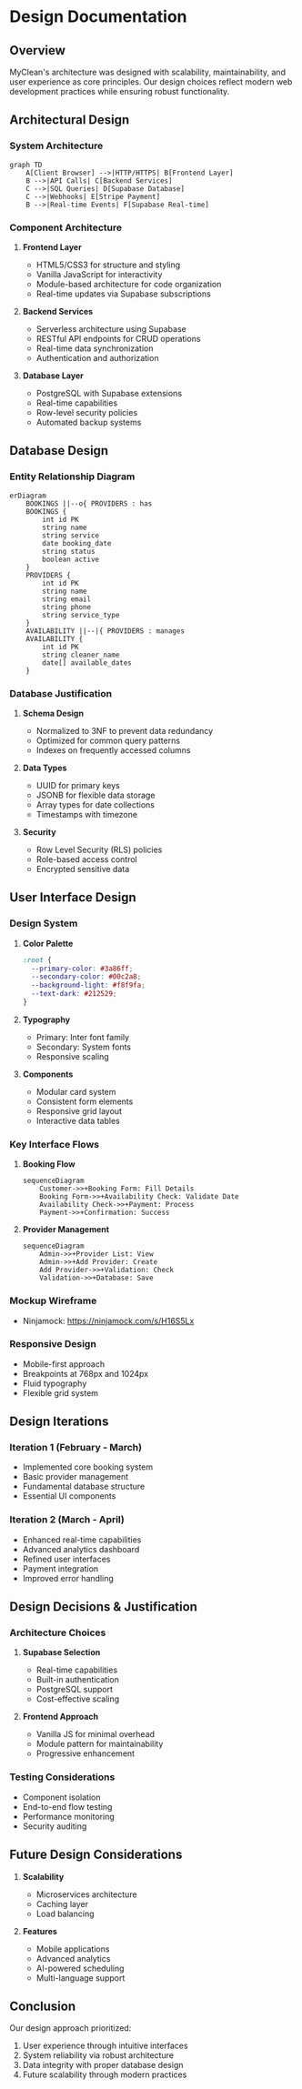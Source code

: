 # Design Documentation

## Overview
MyClean's architecture was designed with scalability, maintainability, and user experience as core principles. Our design choices reflect modern web development practices while ensuring robust functionality.

## Architectural Design



### System Architecture
```mermaid
graph TD
    A[Client Browser] -->|HTTP/HTTPS| B[Frontend Layer]
    B -->|API Calls| C[Backend Services]
    C -->|SQL Queries| D[Supabase Database]
    C -->|Webhooks| E[Stripe Payment]
    B -->|Real-time Events| F[Supabase Real-time]
```

### Component Architecture
1. **Frontend Layer**
   - HTML5/CSS3 for structure and styling
   - Vanilla JavaScript for interactivity
   - Module-based architecture for code organization
   - Real-time updates via Supabase subscriptions

2. **Backend Services**
   - Serverless architecture using Supabase
   - RESTful API endpoints for CRUD operations
   - Real-time data synchronization
   - Authentication and authorization

3. **Database Layer**
   - PostgreSQL with Supabase extensions
   - Real-time capabilities
   - Row-level security policies
   - Automated backup systems

## Database Design

### Entity Relationship Diagram
```mermaid
erDiagram
    BOOKINGS ||--o{ PROVIDERS : has
    BOOKINGS {
        int id PK
        string name
        string service
        date booking_date
        string status
        boolean active
    }
    PROVIDERS {
        int id PK
        string name
        string email
        string phone
        string service_type
    }
    AVAILABILITY ||--|{ PROVIDERS : manages
    AVAILABILITY {
        int id PK
        string cleaner_name
        date[] available_dates
    }
```

### Database Justification
1. **Schema Design**
   - Normalized to 3NF to prevent data redundancy
   - Optimized for common query patterns
   - Indexes on frequently accessed columns

2. **Data Types**
   - UUID for primary keys
   - JSONB for flexible data storage
   - Array types for date collections
   - Timestamps with timezone

3. **Security**
   - Row Level Security (RLS) policies
   - Role-based access control
   - Encrypted sensitive data

## User Interface Design

### Design System
1. **Color Palette**
   ```css
   :root {
     --primary-color: #3a86ff;
     --secondary-color: #00c2a8;
     --background-light: #f8f9fa;
     --text-dark: #212529;
   }
   ```

2. **Typography**
   - Primary: Inter font family
   - Secondary: System fonts
   - Responsive scaling

3. **Components**
   - Modular card system
   - Consistent form elements
   - Responsive grid layout
   - Interactive data tables

### Key Interface Flows

1. **Booking Flow**
   ```mermaid
   sequenceDiagram
       Customer->>+Booking Form: Fill Details
       Booking Form->>+Availability Check: Validate Date
       Availability Check->>+Payment: Process
       Payment->>+Confirmation: Success
   ```

2. **Provider Management**
   ```mermaid
   sequenceDiagram
       Admin->>+Provider List: View
       Admin->>+Add Provider: Create
       Add Provider->>+Validation: Check
       Validation->>+Database: Save
   ```

### Mockup Wireframe
- Ninjamock: https://ninjamock.com/s/H16S5Lx

### Responsive Design
- Mobile-first approach
- Breakpoints at 768px and 1024px
- Fluid typography
- Flexible grid system

## Design Iterations

### Iteration 1 (February - March)
- Implemented core booking system
- Basic provider management
- Fundamental database structure
- Essential UI components

### Iteration 2 (March - April)
- Enhanced real-time capabilities
- Advanced analytics dashboard
- Refined user interfaces
- Payment integration
- Improved error handling

## Design Decisions & Justification

### Architecture Choices
1. **Supabase Selection**
   - Real-time capabilities
   - Built-in authentication
   - PostgreSQL support
   - Cost-effective scaling

2. **Frontend Approach**
   - Vanilla JS for minimal overhead
   - Module pattern for maintainability
   - Progressive enhancement

### Testing Considerations
- Component isolation
- End-to-end flow testing
- Performance monitoring
- Security auditing

## Future Design Considerations
1. **Scalability**
   - Microservices architecture
   - Caching layer
   - Load balancing

2. **Features**
   - Mobile applications
   - Advanced analytics
   - AI-powered scheduling
   - Multi-language support

## Conclusion
Our design approach prioritized:
1. User experience through intuitive interfaces
2. System reliability via robust architecture
3. Data integrity with proper database design
4. Future scalability through modern practices